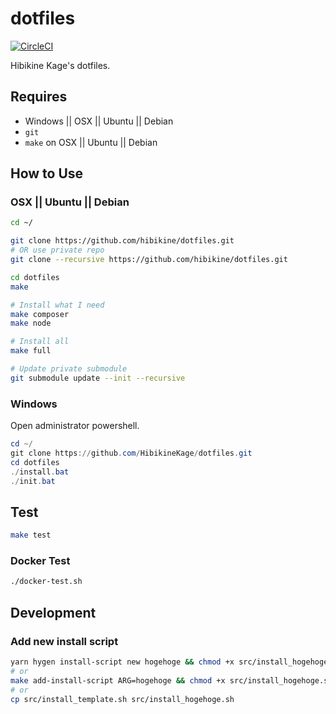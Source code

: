 # dotfiles

[![CircleCI](https://circleci.com/gh/hibikine/dotfiles.svg?style=svg)](https://circleci.com/gh/HibikineKage/dotfiles)

Hibikine Kage's dotfiles.

## Requires

- Windows || OSX || Ubuntu || Debian
- `git`
- `make` on OSX || Ubuntu || Debian

## How to Use

### OSX || Ubuntu || Debian

```bash
cd ~/

git clone https://github.com/hibikine/dotfiles.git
# OR use private repo
git clone --recursive https://github.com/hibikine/dotfiles.git

cd dotfiles
make

# Install what I need
make composer
make node

# Install all
make full

# Update private submodule
git submodule update --init --recursive
```

### Windows

Open administrator powershell.

```ps1
cd ~/
git clone https://github.com/HibikineKage/dotfiles.git
cd dotfiles
./install.bat
./init.bat
```

## Test

```bash
make test
```

### Docker Test

```bash
./docker-test.sh
```

## Development

### Add new install script

```bash
yarn hygen install-script new hogehoge && chmod +x src/install_hogehoge.sh
# or
make add-install-script ARG=hogehoge && chmod +x src/install_hogehoge.sh
# or
cp src/install_template.sh src/install_hogehoge.sh
```
